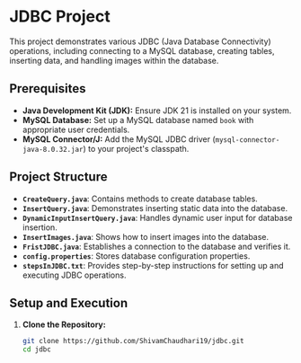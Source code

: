 # JDBC Project

This project demonstrates various JDBC (Java Database Connectivity) operations, including connecting to a MySQL database, creating tables, inserting data, and handling images within the database.

## Prerequisites

- **Java Development Kit (JDK):** Ensure JDK 21 is installed on your system.
- **MySQL Database:** Set up a MySQL database named `book` with appropriate user credentials.
- **MySQL Connector/J:** Add the MySQL JDBC driver (`mysql-connector-java-8.0.32.jar`) to your project's classpath.

## Project Structure

- **`CreateQuery.java`**: Contains methods to create database tables.
- **`InsertQuery.java`**: Demonstrates inserting static data into the database.
- **`DynamicInputInsertQuery.java`**: Handles dynamic user input for database insertion.
- **`InsertImages.java`**: Shows how to insert images into the database.
- **`FristJDBC.java`**: Establishes a connection to the database and verifies it.
- **`config.properties`**: Stores database configuration properties.
- **`stepsInJDBC.txt`**: Provides step-by-step instructions for setting up and executing JDBC operations.

## Setup and Execution

1. **Clone the Repository:**
   ```bash
   git clone https://github.com/ShivamChaudhari19/jdbc.git
   cd jdbc
